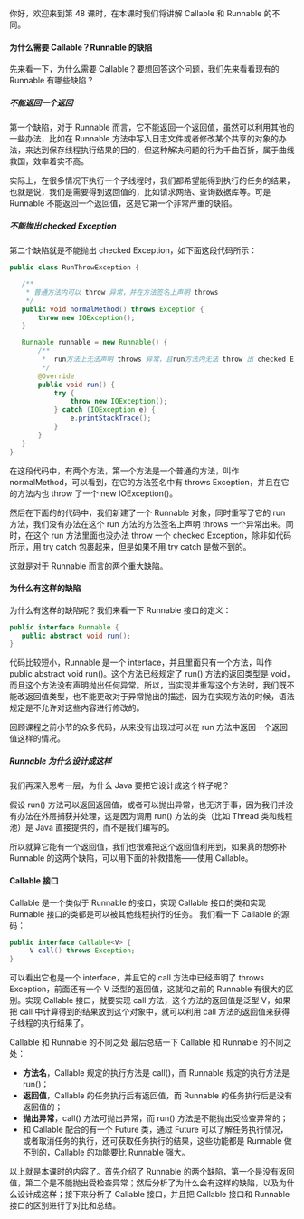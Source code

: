 你好，欢迎来到第 48 课时，在本课时我们将讲解 Callable 和 Runnable 的不同。

#### 为什么需要 Callable？Runnable 的缺陷
先来看一下，为什么需要 Callable？要想回答这个问题，我们先来看看现有的 Runnable 有哪些缺陷？

##### 不能返回一个返回
第一个缺陷，对于 Runnable 而言，它不能返回一个返回值，虽然可以利用其他的一些办法，比如在 Runnable 方法中写入日志文件或者修改某个共享的对象的办法，来达到保存线程执行结果的目的，但这种解决问题的行为千曲百折，属于曲线救国，效率着实不高。

实际上，在很多情况下执行一个子线程时，我们都希望能得到执行的任务的结果，也就是说，我们是需要得到返回值的，比如请求网络、查询数据库等。可是 Runnable 不能返回一个返回值，这是它第一个非常严重的缺陷。

##### 不能抛出 checked Exception
第二个缺陷就是不能抛出 checked Exception，如下面这段代码所示：

```java
public class RunThrowException {

   /**
    * 普通方法内可以 throw 异常，并在方法签名上声明 throws
    */
   public void normalMethod() throws Exception {
       throw new IOException();
   }

   Runnable runnable = new Runnable() {
       /**
        *  run方法上无法声明 throws 异常，且run方法内无法 throw 出 checked Exception，除非使用try catch进行处理
        */
       @Override
       public void run() {
           try {
               throw new IOException();
           } catch (IOException e) {
               e.printStackTrace();
           }
       }
   }
}
```


在这段代码中，有两个方法，第一个方法是一个普通的方法，叫作 normalMethod，可以看到，在它的方法签名中有 throws Exception，并且在它的方法内也 throw 了一个 new IOException()。

然后在下面的的代码中，我们新建了一个 Runnable 对象，同时重写了它的 run 方法，我们没有办法在这个 run 方法的方法签名上声明 throws 一个异常出来。同时，在这个 run 方法里面也没办法 throw 一个 checked Exception，除非如代码所示，用 try catch 包裹起来，但是如果不用 try catch 是做不到的。

这就是对于 Runnable 而言的两个重大缺陷。

#### 为什么有这样的缺陷
为什么有这样的缺陷呢？我们来看一下 Runnable 接口的定义：

```java
public interface Runnable {
   public abstract void run();
}
```


代码比较短小，Runnable 是一个 interface，并且里面只有一个方法，叫作 public abstract void run()。这个方法已经规定了 run() 方法的返回类型是 void，而且这个方法没有声明抛出任何异常。所以，当实现并重写这个方法时，我们既不能改返回值类型，也不能更改对于异常抛出的描述，因为在实现方法的时候，语法规定是不允许对这些内容进行修改的。

回顾课程之前小节的众多代码，从来没有出现过可以在 run 方法中返回一个返回值这样的情况。

##### Runnable 为什么设计成这样
我们再深入思考一层，为什么 Java 要把它设计成这个样子呢？

假设 run() 方法可以返回返回值，或者可以抛出异常，也无济于事，因为我们并没有办法在外层捕获并处理，这是因为调用 run() 方法的类（比如 Thread 类和线程池）是 Java 直接提供的，而不是我们编写的。

所以就算它能有一个返回值，我们也很难把这个返回值利用到，如果真的想弥补 Runnable 的这两个缺陷，可以用下面的补救措施——使用 Callable。

#### Callable 接口
Callable 是一个类似于 Runnable 的接口，实现 Callable 接口的类和实现 Runnable 接口的类都是可以被其他线程执行的任务。 我们看一下 Callable 的源码：

```java
public interface Callable<V> {
     V call() throws Exception;
}
```


可以看出它也是一个 interface，并且它的 call 方法中已经声明了 throws Exception，前面还有一个 V 泛型的返回值，这就和之前的 Runnable 有很大的区别。实现 Callable 接口，就要实现 call 方法，这个方法的返回值是泛型 V，如果把 call 中计算得到的结果放到这个对象中，就可以利用 call 方法的返回值来获得子线程的执行结果了。

Callable 和 Runnable 的不同之处
最后总结一下 Callable 和 Runnable 的不同之处：

- **方法名**，Callable 规定的执行方法是 call()，而 Runnable 规定的执行方法是 run()；
- **返回值**，Callable 的任务执行后有返回值，而 Runnable 的任务执行后是没有返回值的；
- **抛出异常**，call() 方法可抛出异常，而 run() 方法是不能抛出受检查异常的；
- 和 Callable 配合的有一个 Future 类，通过 Future 可以了解任务执行情况，或者取消任务的执行，还可获取任务执行的结果，这些功能都是 Runnable 做不到的，Callable 的功能要比 Runnable 强大。

以上就是本课时的内容了。首先介绍了 Runnable 的两个缺陷，第一个是没有返回值，第二个是不能抛出受检查异常；然后分析了为什么会有这样的缺陷，以及为什么设计成这样；接下来分析了 Callable 接口，并且把 Callable 接口和 Runnable 接口的区别进行了对比和总结。



